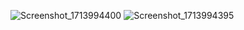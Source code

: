 ![Screenshot_1713994400](https://github.com/Flores41/UI_01/assets/105821178/964b3da8-f2ec-43bd-9ab1-7373abbb5761)
![Screenshot_1713994395](https://github.com/Flores41/UI_01/assets/105821178/c82ef006-9bd0-4e4f-9a0f-384dd731c264)

